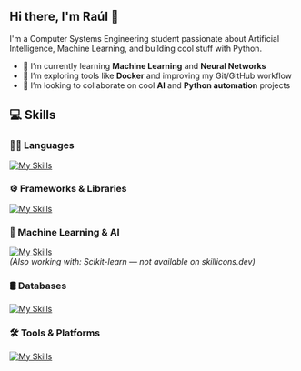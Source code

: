 ## Hi there, I'm Raúl 👋

I'm a Computer Systems Engineering student passionate about Artificial Intelligence, Machine Learning, and building cool stuff with Python.

- 🧠 I’m currently learning **Machine Learning** and **Neural Networks**  
- 🐳 I’m exploring tools like **Docker** and improving my Git/GitHub workflow  
- 🤝 I’m looking to collaborate on cool **AI** and **Python automation** projects  

## 💻 Skills

### 🧑‍💻 Languages  
[![My Skills](https://skillicons.dev/icons?i=py,java,js,html,css)](https://skillicons.dev)

### ⚙️ Frameworks & Libraries  
[![My Skills](https://skillicons.dev/icons?i=react,nodejs)](https://skillicons.dev)

### 🧠 Machine Learning & AI  
[![My Skills](https://skillicons.dev/icons?i=tensorflow)](https://skillicons.dev)  
*(Also working with: Scikit-learn — not available on skillicons.dev)*

### 🛢️ Databases  
[![My Skills](https://skillicons.dev/icons?i=mongodb,mysql)](https://skillicons.dev)

### 🛠️ Tools & Platforms  
[![My Skills](https://skillicons.dev/icons?i=docker,git,github)](https://skillicons.dev)
